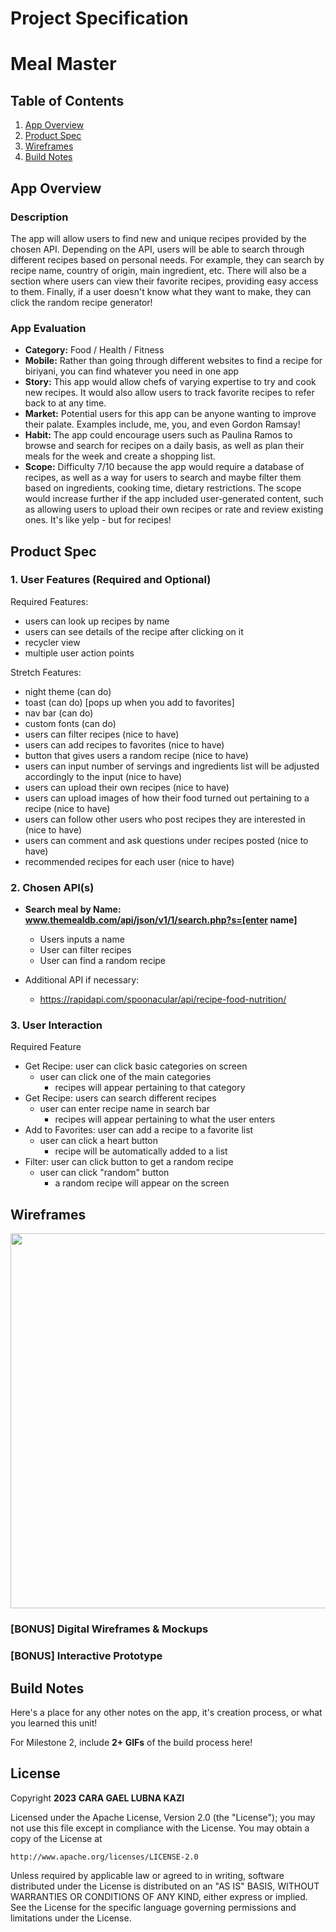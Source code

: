 # Project Specification
# **Meal Master**

## Table of Contents

1. [App Overview](#App-Overview)
1. [Product Spec](#Product-Spec)
1. [Wireframes](#Wireframes)
1. [Build Notes](#Build-Notes)

## App Overview
### Description 
The app will allow users to find new and unique recipes provided by the chosen API. Depending on the API, users will be able to search through different recipes based on personal needs. For example, they can search by recipe name, country of origin, main ingredient, etc. There will also be a section where users can view their favorite recipes, providing easy access to them. Finally, if a user doesn't know what they want to make, they can click the random recipe generator!  

### App Evaluation

<!-- This is taken from the brainstorming hackMD doc -->

- **Category:** Food / Health / Fitness
- **Mobile:** Rather than going through different websites to find a recipe for biriyani, you can find whatever you need in one app
- **Story:** This app would allow chefs of varying expertise to try and cook new recipes. It would also allow users to track favorite recipes to refer back to at any time.
- **Market:** Potential users for this app can be anyone wanting to improve their palate. Examples include, me, you, and even Gordon Ramsay!
- **Habit:** The app could encourage users such as Paulina Ramos to browse and search for recipes on a daily basis, as well as plan their meals for the week and create a shopping list.
- **Scope:** Difficulty 7/10 because the app would require a database of recipes, as well as a way for users to search and maybe filter them based on ingredients, cooking time, dietary restrictions. The scope would increase further if the app included user-generated content, such as allowing users to upload their own recipes or rate and review existing ones. It's like yelp - but for recipes!

## Product Spec

### 1. User Features (Required and Optional)

Required Features:
- users can look up recipes by name
- users can see details of the recipe after clicking on it
- recycler view
- multiple user action points

Stretch Features:
- night theme (can do)
- toast (can do) [pops up when you add to favorites]
- nav bar (can do)
- custom fonts (can do)
- users can filter recipes (nice to have)
- users can add recipes to favorites (nice to have)
- button that gives users a random recipe (nice to have)
- users can input number of servings and ingredients list will be adjusted accordingly to the input (nice to have)
- users can upload their own recipes (nice to have)
- users can upload images of how their food turned out pertaining to a recipe (nice to have)
- users can follow other users who post recipes they are interested in (nice to have)
- users can comment and ask questions under recipes posted (nice to have)
- recommended recipes for each user (nice to have)

### 2. Chosen API(s)
- **Search meal by Name:** **www.themealdb.com/api/json/v1/1/search.php?s=[enter name]**
    - Users inputs a name
    - User can filter recipes
    - User can find a random recipe

- Additional API if necessary: 
    - https://rapidapi.com/spoonacular/api/recipe-food-nutrition/

### 3. User Interaction

Required Feature

- Get Recipe: user can click basic categories on screen  
  - user can click one of the main categories
      - recipes will appear pertaining to that category
- Get Recipe: users can search different recipes 
  - user can enter recipe name in search bar
      - recipes will appear pertaining to what the user enters
- Add to Favorites: user can add a recipe to a favorite list 
    - user can click a heart button 
        - recipe will be automatically added to a list 
- Filter: user can click button to get a random recipe
    - user can click "random" button
        - a random recipe will appear on the screen

        
## Wireframes

<!-- Add picture of your hand sketched wireframes in this section -->
<img src="https://i.imgur.com/SzzQkaM.jpg" width=600>

### [BONUS] Digital Wireframes & Mockups

### [BONUS] Interactive Prototype

## Build Notes

Here's a place for any other notes on the app, it's creation 
process, or what you learned this unit!  

For Milestone 2, include **2+ GIFs** of the build process here!

## License

Copyright **2023** **CARA GAEL LUBNA KAZI**

Licensed under the Apache License, Version 2.0 (the "License");
you may not use this file except in compliance with the License.
You may obtain a copy of the License at

    http://www.apache.org/licenses/LICENSE-2.0

Unless required by applicable law or agreed to in writing, software
distributed under the License is distributed on an "AS IS" BASIS,
WITHOUT WARRANTIES OR CONDITIONS OF ANY KIND, either express or implied.
See the License for the specific language governing permissions and
limitations under the License.
